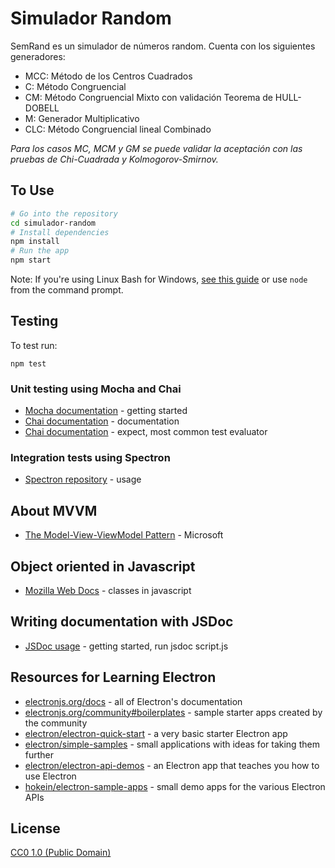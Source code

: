# Simulador Random
SemRand es un simulador de números random.
Cuenta con los siguientes generadores:

- MCC: Método de los Centros Cuadrados
- C: Método Congruencial
- CM: Método Congruencial Mixto con validación Teorema de HULL-DOBELL
- M: Generador Multiplicativo
- CLC: Método Congruencial lineal Combinado

*Para los casos MC, MCM y GM se puede validar la aceptación con
las pruebas de Chi-Cuadrada y Kolmogorov-Smirnov.*

## To Use

```bash
# Go into the repository
cd simulador-random
# Install dependencies
npm install
# Run the app
npm start
```

Note: If you're using Linux Bash for Windows, [see this guide](https://www.howtogeek.com/261575/how-to-run-graphical-linux-desktop-applications-from-windows-10s-bash-shell/) or use `node` from the command prompt.

## Testing

To test run:

```
npm test
```

### Unit testing using Mocha and Chai

- [Mocha documentation](https://mochajs.org/#getting-started) - getting started
- [Chai documentation](https://www.chaijs.com/) - documentation
- [Chai documentation](https://www.chaijs.com/guide/styles/#expect) - expect, most common test evaluator

### Integration tests using Spectron

- [Spectron repository](https://github.com/electron-userland/spectron#usage) - usage

## About MVVM

- [The Model-View-ViewModel Pattern](https://docs.microsoft.com/en-us/xamarin/xamarin-forms/enterprise-application-patterns/mvvm) - Microsoft

## Object oriented in Javascript

- [Mozilla Web Docs](https://developer.mozilla.org/en-US/docs/Web/JavaScript/Reference/Classes) - classes in javascript

## Writing documentation with JSDoc

- [JSDoc usage](https://jsdoc.app/about-getting-started.html) - getting started, run jsdoc script.js

## Resources for Learning Electron

- [electronjs.org/docs](https://electronjs.org/docs) - all of Electron's documentation
- [electronjs.org/community#boilerplates](https://electronjs.org/community#boilerplates) - sample starter apps created by the community
- [electron/electron-quick-start](https://github.com/electron/electron-quick-start) - a very basic starter Electron app
- [electron/simple-samples](https://github.com/electron/simple-samples) - small applications with ideas for taking them further
- [electron/electron-api-demos](https://github.com/electron/electron-api-demos) - an Electron app that teaches you how to use Electron
- [hokein/electron-sample-apps](https://github.com/hokein/electron-sample-apps) - small demo apps for the various Electron APIs

## License

[CC0 1.0 (Public Domain)](LICENSE.md)
